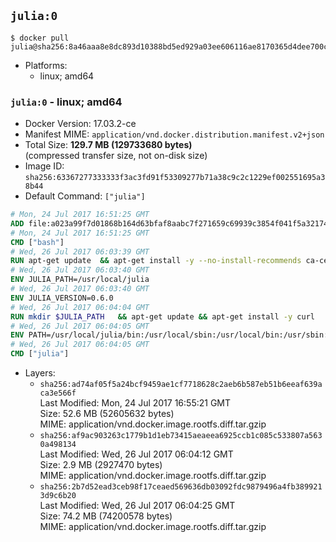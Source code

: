 ## `julia:0`

```console
$ docker pull julia@sha256:8a46aaa8e8dc893d10388bd5ed929a03ee606116ae8170365d4dee700cef82db
```

-	Platforms:
	-	linux; amd64

### `julia:0` - linux; amd64

-	Docker Version: 17.03.2-ce
-	Manifest MIME: `application/vnd.docker.distribution.manifest.v2+json`
-	Total Size: **129.7 MB (129733680 bytes)**  
	(compressed transfer size, not on-disk size)
-	Image ID: `sha256:63367277333333f3ac3fd91f53309277b71a38c9c2c1229ef002551695a38b44`
-	Default Command: `["julia"]`

```dockerfile
# Mon, 24 Jul 2017 16:51:25 GMT
ADD file:a023a99f7d01868b164d63bfaf8aabc7f271659c69939c3854f041f5a3217428 in / 
# Mon, 24 Jul 2017 16:51:25 GMT
CMD ["bash"]
# Wed, 26 Jul 2017 06:03:39 GMT
RUN apt-get update 	&& apt-get install -y --no-install-recommends ca-certificates 	&& rm -rf /var/lib/apt/lists/*
# Wed, 26 Jul 2017 06:03:40 GMT
ENV JULIA_PATH=/usr/local/julia
# Wed, 26 Jul 2017 06:03:40 GMT
ENV JULIA_VERSION=0.6.0
# Wed, 26 Jul 2017 06:04:04 GMT
RUN mkdir $JULIA_PATH 	&& apt-get update && apt-get install -y curl 	&& curl -sSL "https://julialang-s3.julialang.org/bin/linux/x64/${JULIA_VERSION%[.-]*}/julia-${JULIA_VERSION}-linux-x86_64.tar.gz" -o julia.tar.gz 	&& curl -sSL "https://julialang-s3.julialang.org/bin/linux/x64/${JULIA_VERSION%[.-]*}/julia-${JULIA_VERSION}-linux-x86_64.tar.gz.asc" -o julia.tar.gz.asc 	&& export GNUPGHOME="$(mktemp -d)" 	&& gpg --keyserver ha.pool.sks-keyservers.net --recv-keys 3673DF529D9049477F76B37566E3C7DC03D6E495 	&& gpg --batch --verify julia.tar.gz.asc julia.tar.gz 	&& rm -r "$GNUPGHOME" julia.tar.gz.asc 	&& tar -xzf julia.tar.gz -C $JULIA_PATH --strip-components 1 	&& rm -rf /var/lib/apt/lists/* julia.tar.gz*
# Wed, 26 Jul 2017 06:04:05 GMT
ENV PATH=/usr/local/julia/bin:/usr/local/sbin:/usr/local/bin:/usr/sbin:/usr/bin:/sbin:/bin
# Wed, 26 Jul 2017 06:04:05 GMT
CMD ["julia"]
```

-	Layers:
	-	`sha256:ad74af05f5a24bcf9459ae1cf7718628c2aeb6b587eb51b6eeaf639aca3e566f`  
		Last Modified: Mon, 24 Jul 2017 16:55:21 GMT  
		Size: 52.6 MB (52605632 bytes)  
		MIME: application/vnd.docker.image.rootfs.diff.tar.gzip
	-	`sha256:af9ac903263c1779b1d1eb73415aeaeea6925ccb1c085c533807a5630a498134`  
		Last Modified: Wed, 26 Jul 2017 06:04:12 GMT  
		Size: 2.9 MB (2927470 bytes)  
		MIME: application/vnd.docker.image.rootfs.diff.tar.gzip
	-	`sha256:2b7d52ead3ceb98f17ceaed569636db03092fdc9879496a4fb3899213d9c6b20`  
		Last Modified: Wed, 26 Jul 2017 06:04:25 GMT  
		Size: 74.2 MB (74200578 bytes)  
		MIME: application/vnd.docker.image.rootfs.diff.tar.gzip
